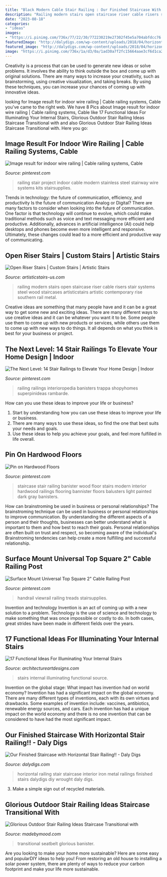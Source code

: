 ```yaml
---
title: "Black Modern Cable Stair Railing : Our Finished Staircase With Horizontal Stair Railing!!"
description: "Railing modern stairs open staircase riser cable risers stair systems steel wood staircases artisticstairs artistic contemporary rise southern rail metal"
date: "2023-08-18"
categories:
- "ideas"
images:
- "https://i.pinimg.com/736x/77/22/30/772230219e27302f45e5a704abfdcc76.jpg"
featuredImage: "http://dalydigs.com/wp-content/uploads/2018/04/horizontal-stair-railing.jpg"
featured_image: "http://dalydigs.com/wp-content/uploads/2018/04/horizontal-stair-railing.jpg"
image: "https://i.pinimg.com/736x/1a/d3/0a/1ad30a7f2fc15664aae3cf6d1ca2790e--stair-railing-staircase-banister-ideas.jpg"
---
```



Creativity is a process that can be used to generate new ideas or solve problems. It involves the ability to think outside the box and come up with original solutions. There are many ways to increase your creativity, such as brainstorming, using creative visualization, and taking breaks. By using these techniques, you can increase your chances of coming up with innovative ideas.

	

		
looking for Image result for indoor wire railing | Cable railing systems, Cable you've came to the right web. We have 8 Pics about Image result for indoor wire railing | Cable railing systems, Cable like 17 Functional Ideas For Illuminating Your Internal Stairs, Glorious Outdoor Stair Railing Ideas Staircase Transitional with and also Glorious Outdoor Stair Railing Ideas Staircase Transitional with. Here you go:
		
    
## Image Result For Indoor Wire Railing | Cable Railing Systems, Cable

<img loading=lazy src="https://i.pinimg.com/736x/42/5a/6e/425a6e1e0d39d7f12a747744789c0edd.jpg" onerror="this.onerror=null;this.src='https://tse4.mm.bing.net/th?id=OIP.Bbe7rUPcKjBM7BRJkQd_tgHaFg&amp;pid=15.1';" alt="Image result for indoor wire railing | Cable railing systems, Cable">

_Source: pinterest.com_

>railing stair project indoor cable modern stainless steel stairway wire systems kits stairsupplies. 

	

Trends in technology: the future of communication, efficiency, and productivity
Is the future of communication Analog or Digital? 
There are many factors to consider when looking into the future of communication. One factor is that technology will continue to evolve, which could make traditional methods such as voice and text messaging more efficient and productive. Additionally, advances in artificial intelligence (AI) could help desktops and phones become even more intelligent and responsive. Ultimately, these changes could lead to a more efficient and productive way of communicating.

    
## Open Riser Stairs | Custom Stairs | Artistic Stairs

<img loading=lazy src="http://artisticstairs-us.com/wp-content/uploads/2015/11/DSCF1121-Edit-e1446587040747.jpg" onerror="this.onerror=null;this.src='https://tse1.mm.bing.net/th?id=OIP.T1Vl-5OdhGQE169_XBVnJgHaLH&amp;pid=15.1';" alt="Open Riser Stairs | Custom Stairs | Artistic Stairs">

_Source: artisticstairs-us.com_

>railing modern stairs open staircase riser cable risers stair systems steel wood staircases artisticstairs artistic contemporary rise southern rail metal. 

	

Creative ideas are something that many people have and it can be a great way to get some new and exciting ideas. There are many different ways to use creative ideas and it can be whatever you want it to be. Some people use them to come up with new products or services, while others use them to come up with new ways to do things. It all depends on what you think is best for your business or project.

    
## The Next Level: 14 Stair Railings To Elevate Your Home Design | Indoor

<img loading=lazy src="https://i.pinimg.com/736x/77/22/30/772230219e27302f45e5a704abfdcc76.jpg" onerror="this.onerror=null;this.src='https://tse4.mm.bing.net/th?id=OIP.THkJAE2C8EKgTrpSAGuZDgHaLJ&amp;pid=15.1';" alt="The Next Level: 14 Stair Railings to Elevate Your Home Design | Indoor">

_Source: pinterest.com_

>railing railings interioropedia banisters trappa shopyhomes superpinideas rambarde. 

	

How can you use these ideas to improve your life or business?
1. Start by understanding how you can use these ideas to improve your life or business.
2. There are many ways to use these ideas, so find the one that best suits your needs and goals.
3. Use these ideas to help you achieve your goals, and feel more fulfilled in life overall.

    
## Pin On Hardwood Floors

<img loading=lazy src="https://i.pinimg.com/736x/1a/d3/0a/1ad30a7f2fc15664aae3cf6d1ca2790e--stair-railing-staircase-banister-ideas.jpg" onerror="this.onerror=null;this.src='https://tse4.mm.bing.net/th?id=OIP.ARDIW9kc5L1QpOBjy3IxywHaLJ&amp;pid=15.1';" alt="Pin on Hardwood Floors">

_Source: pinterest.com_

>staircase stair railing banister wood floor stairs modern interior hardwood railings flooring bannister floors balusters light painted dark gray banisters. 

	

How can brainstroming be used in business or personal relationships?
The brainstroming technique can be used in business or personal relationships to improve communication. By understanding the different aspects of a person and their thoughts, businesses can better understand what is important to them and how best to reach their goals. Personal relationships are often built on trust and respect, so becoming aware of the individual's Brainstroming tendencies can help create a more fulfilling and successful relationship.

    
## Surface Mount Universal Top Square 2&quot; Cable Railing Post

<img loading=lazy src="https://i.pinimg.com/736x/39/3d/28/393d287eb6d45b30f98dc9cbfa806e75.jpg" onerror="this.onerror=null;this.src='https://tse4.mm.bing.net/th?id=OIP.7BbtbhumjRTw5ewgSgIZsQHaHa&amp;pid=15.1';" alt="Surface Mount Universal Top Square 2&quot; Cable Railing Post">

_Source: pinterest.com_

>handrail viewrail railing treads stairsupplies. 

	

Invention and technology
Invention is an act of coming up with a new solution to a problem. Technology is the use of science and technology to make something that was once impossible or costly to do. In both cases, great strides have been made in different fields over the years.

    
## 17 Functional Ideas For Illuminating Your Internal Stairs

<img loading=lazy src="https://www.architectureartdesigns.com/wp-content/uploads/2016/10/3-1.jpg" onerror="this.onerror=null;this.src='https://tse1.mm.bing.net/th?id=OIP.O7allvvQ4j5LIZXSThOCggAAAA&amp;pid=15.1';" alt="17 Functional Ideas For Illuminating Your Internal Stairs">

_Source: architectureartdesigns.com_

>stairs internal illuminating functional source. 

	

Invention on the global stage: What impact has invention had on world economy?
Invention has had a significant impact on the global economy. There are many different types of inventions, each with its own virtues and drawbacks. Some examples of invention include: vaccines, antibiotics, renewable energy sources, and cars. Each invention has had a unique impact on the world economy and there is no one invention that can be considered to have had the most significant impact.

    
## Our Finished Staircase With Horizontal Stair Railing!! - Daly Digs

<img loading=lazy src="http://dalydigs.com/wp-content/uploads/2018/04/horizontal-stair-railing.jpg" onerror="this.onerror=null;this.src='https://tse3.mm.bing.net/th?id=OIP.vVwMNTnBxXUAzy5gHXMI9wHaJ4&amp;pid=15.1';" alt="Our Finished Staircase with Horizontal Stair Railing!! - Daly Digs">

_Source: dalydigs.com_

>horizontal railing stair staircase interior iron metal railings finished stairs dalydigs diy wrought daly digs. 

	

3. Make a simple sign out of recycled materials.

    
## Glorious Outdoor Stair Railing Ideas Staircase Transitional With

<img loading=lazy src="https://madebymood.com/wp-content/uploads/2018/01/boston-outdoor-stair-railing-ideas-with-contemporary-bathroom-vanity-lights-staircase-transitional-and-steel-cable-dark-stained-wood.jpg" onerror="this.onerror=null;this.src='https://tse3.mm.bing.net/th?id=OIP.PRu52Jss-oMAaPuvKmGtNgHaLH&amp;pid=15.1';" alt="Glorious Outdoor Stair Railing Ideas Staircase Transitional with">

_Source: madebymood.com_

>transitional seatbelt glorious banister. 

	

Are you looking to make your home more sustainable? Here are some easy and popularDIY ideas to help you! From restoring an old house to installing a solar power system, there are plenty of ways to reduce your carbon footprint and make your life more sustainable.

